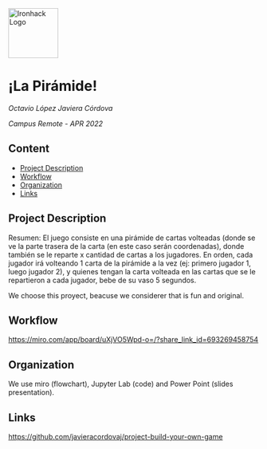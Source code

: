 <img src="https://bit.ly/2VnXWr2" alt="Ironhack Logo" width="100"/>

# ¡La Pirámide!
*Octavio López
Javiera Córdova*

*Campus Remote - APR 2022*

## Content
- [Project Description](#project-description)
- [Workflow](#workflow)
- [Organization](#organization)
- [Links](#links)

## Project Description
Resumen: El juego consiste en una pirámide de cartas volteadas (donde se ve la parte trasera de la carta (en este caso serán coordenadas), donde también se le reparte x cantidad de cartas a los jugadores. En orden, cada jugador irá volteando 1 carta de la pirámide a la vez (ej: primero jugador 1, luego jugador 2), y quienes tengan la carta volteada en las cartas que se le repartieron a cada jugador, bebe de su vaso 5 segundos.

We choose this proyect, beacuse we considerer that is fun and original.

## Workflow
https://miro.com/app/board/uXjVO5Wpd-o=/?share_link_id=693269458754

## Organization
We use miro (flowchart), Jupyter Lab (code) and Power Point (slides presentation).

## Links
https://github.com/javieracordovaj/project-build-your-own-game

